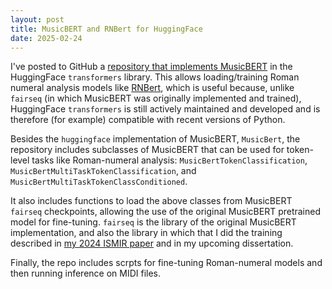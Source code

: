 ```yaml
---
layout: post
title: MusicBERT and RNBert for HuggingFace
date: 2025-02-24
---
```


I've posted to GitHub a [repository that implements MusicBERT](https://www.github.com/malcolmsailor/musicbert_hf) in the HuggingFace `transformers` library. This allows loading/training Roman numeral analysis models like [RNBert](https://malcolmsailor.com/2025/01/06/ISMIR.html), which is useful because, unlike `fairseq` (in which MusicBERT was originally implemented and trained), HuggingFace `transformers` is still actively maintained and developed and is therefore (for example) compatible with recent versions of Python.

Besides the `huggingface` implementation of MusicBERT, `MusicBert`,
the repository includes subclasses of MusicBERT that can be used for token-level tasks like Roman-numeral analysis: `MusicBertTokenClassification`, `MusicBertMultiTaskTokenClassification`, and `MusicBertMultiTaskTokenClassConditioned`.

It also includes functions to load the above classes from MusicBERT `fairseq` checkpoints, allowing the use of the original MusicBERT pretrained model for fine-tuning. `fairseq` is the library of the original MusicBERT implementation, and also the library in which that I did the training described in [my 2024 ISMIR paper](https://malcolmsailor.com/2025/01/06/ISMIR.html) and in my upcoming dissertation.

Finally, the repo includes scrpts for fine-tuning Roman-numeral models and then running inference on MIDI files.
